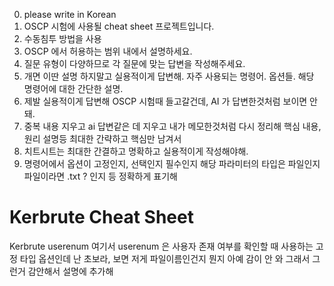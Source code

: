 0. please write in Korean
1. OSCP 시험에 사용될 cheat sheet 프로젝트입니다.
2. 수동침투 방법을 사용
3. OSCP 에서 허용하는 범위 내에서 설명하세요.
4. 질문 유형이 다양하므로 각 질문에 맞는 답변을 작성해주세요.
5. 개면 이딴 설명 하지말고 실용적이게 답변해. 자주 사용되는 명령어. 옵션들. 해당 명령어에 대한 간단한 설명.
6. 제발 실용적이게 답변해 OSCP 시험때 들고갈건데, AI 가 답변한것처럼 보이면 안 돼.
7. 중복 내용 지우고 ai 답변같은 데 지우고 내가 메모한것처럼 다시 정리해 핵심 내용, 원리 설명등 최대한 간략하고 핵심만 남겨서
8. 치트시트는 최대한 간결하고 명확하고 실용적이게 작성해야해.
9. 명령어에서 옵션이 고정인지, 선택인지 필수인지 해당 파라미터의 타입은 파일인지 파일이라면 .txt ? 인지 등 정확하게 표기해

# Kerbrute Cheat Sheet

Kerbrute userenum 여기서 userenum 은 사용자 존재 여부를 확인할 때 사용하는 고정 타입 옵션인데 난 초보라, 보면 저게 파일이름인건지 뭔지 아예 감이 안 와 그래서 그런거 감안해서 설명에 추가해
